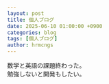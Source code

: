 ```yaml
---
layout: post
title: 個人ブログ
date: 2025-06-10 01:00:00 +0900
categories: blog
tags: [個人ブログ]
author: hrmcngs
---
```

数学と英語の課題終わった。  
勉強しないと開発もしたい。  
